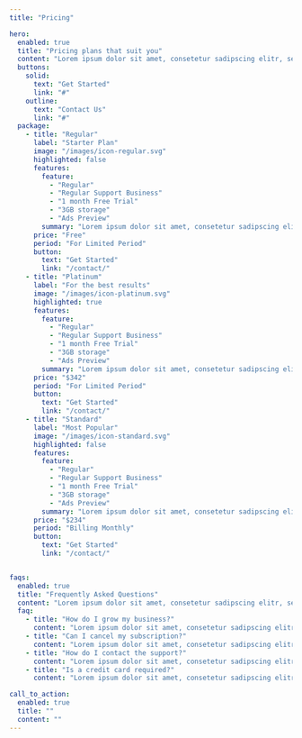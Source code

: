 ```yaml
---
title: "Pricing"

hero:
  enabled: true
  title: "Pricing plans that suit you"
  content: "Lorem ipsum dolor sit amet, consetetur sadipscing elitr, sed diam nonumy eirmod tempor."
  buttons:
    solid:
      text: "Get Started"
      link: "#"
    outline:
      text: "Contact Us"
      link: "#"
  package:
    - title: "Regular"
      label: "Starter Plan"
      image: "/images/icon-regular.svg"
      highlighted: false
      features:
        feature:
          - "Regular"
          - "Regular Support Business"
          - "1 month Free Trial"
          - "3GB storage"
          - "Ads Preview"
        summary: "Lorem ipsum dolor sit amet, consetetur sadipscing elitr."
      price: "Free"
      period: "For Limited Period"
      button:
        text: "Get Started"
        link: "/contact/"
    - title: "Platinum"
      label: "For the best results"
      image: "/images/icon-platinum.svg"
      highlighted: true
      features:
        feature:
          - "Regular"
          - "Regular Support Business"
          - "1 month Free Trial"
          - "3GB storage"
          - "Ads Preview"
        summary: "Lorem ipsum dolor sit amet, consetetur sadipscing elitr."
      price: "$342"
      period: "For Limited Period"
      button:
        text: "Get Started"
        link: "/contact/"
    - title: "Standard"
      label: "Most Popular"
      image: "/images/icon-standard.svg"
      highlighted: false
      features:
        feature:
          - "Regular"
          - "Regular Support Business"
          - "1 month Free Trial"
          - "3GB storage"
          - "Ads Preview"
        summary: "Lorem ipsum dolor sit amet, consetetur sadipscing elitr."
      price: "$234"
      period: "Billing Monthly"
      button:
        text: "Get Started"
        link: "/contact/"


faqs:
  enabled: true
  title: "Frequently Asked Questions"
  content: "Lorem ipsum dolor sit amet, consetetur sadipscing elitr, sed diam nonumy eirmod tempor invidunt."
  faq:
    - title: "How do I grow my business?"
      content: "Lorem ipsum dolor sit amet, consetetur sadipscing elitr, sed diam nonumy eirmod tempor invidunt ut labore et dolore magna aliquyam erat, sed diam voluptua."
    - title: "Can I cancel my subscription?"
      content: "Lorem ipsum dolor sit amet, consetetur sadipscing elitr, sed diam nonumy eirmod tempor invidunt ut labore et dolore magna aliquyam erat, sed diam voluptua."
    - title: "How do I contact the support?"
      content: "Lorem ipsum dolor sit amet, consetetur sadipscing elitr, sed diam nonumy eirmod tempor invidunt ut labore et dolore magna aliquyam erat, sed diam voluptua."
    - title: "Is a credit card required?"
      content: "Lorem ipsum dolor sit amet, consetetur sadipscing elitr, sed diam nonumy eirmod tempor invidunt ut labore et dolore magna aliquyam erat, sed diam voluptua."

call_to_action:
  enabled: true
  title: ""
  content: ""
---
```

